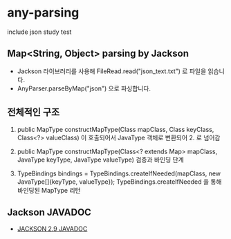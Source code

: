 # any-parsing
include json study test

## Map<String, Object> parsing by Jackson
* Jackson 라이브러리를 사용해 FileRead.read("json_text.txt") 로 파일을 읽습니다.
* AnyParser.parseByMap("json") 으로 파싱합니다.

## 전체적인 구조

1. public MapType constructMapType(Class<? extends Map> mapClass, Class<?> keyClass, Class<?> valueClass) 이 호출되어서
JavaType 객체로 변환되어 2. 로 넘어감

2. public MapType constructMapType(Class<? extends Map> mapClass, JavaType keyType, JavaType valueType)
검증과 바인딩 단계

3. TypeBindings bindings = TypeBindings.createIfNeeded(mapClass, new JavaType[]{keyType, valueType});
TypeBindings.createIfNeeded 을 통해 바인딩된 MapType 리턴

## Jackson JAVADOC
* [JACKSON 2.9 JAVADOC](http://fasterxml.github.io/jackson-databind/javadoc/2.9/)

